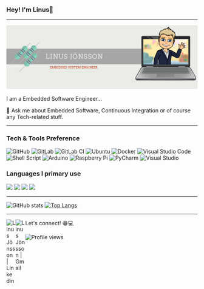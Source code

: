### Hey! I'm Linus👋

---
<p align="center">
  <img src="https://github.com/alflinusjonsson/alflinusjonsson/blob/main/linus_banner.png">
</p>

I am a Embedded Software Engineer...

💬 Ask me about Embedded Software, Continuous Integration or of course any Tech-related stuff.

---

### Tech & Tools Preference

<img alt="GitHub" src="https://img.shields.io/badge/github-%23121011.svg?&style=for-the-badge&logo=github&logoColor=white"/> <img alt="GitLab" src="https://img.shields.io/badge/gitlab-%23181717.svg?&style=for-the-badge&logo=gitlab&logoColor=white"/>
<img alt="GitLab CI" src="https://img.shields.io/badge/GitLabCI-%23181717.svg?&style=for-the-badge&logo=gitlab&logoColor=white"/>
<img alt="Ubuntu" src="https://img.shields.io/badge/Ubuntu-E95420?style=for-the-badge&logo=ubuntu&logoColor=white" />
<img alt="Docker" src="https://img.shields.io/badge/docker-%230db7ed.svg?&style=for-the-badge&logo=docker&logoColor=white"/>
<img alt="Visual Studio Code" src="https://img.shields.io/badge/VisualStudioCode-0078d7.svg?&style=for-the-badge&logo=visual-studio-code&logoColor=white"/>
<img alt="Shell Script" src="https://img.shields.io/badge/shell_script-%23121011.svg?&style=for-the-badge&logo=gnu-bash&logoColor=white"/>
<img alt="Arduino" src="https://img.shields.io/badge/-Arduino-00979D?style=for-the-badge&logo=Arduino&logoColor=white"/>
<img alt="Raspberry Pi" src="https://img.shields.io/badge/-RaspberryPi-C51A4A?style=for-the-badge&logo=Raspberry-Pi"/>
<img alt="PyCharm" src="https://img.shields.io/badge/PyCharm-000000.svg?&style=for-the-badge&logo=PyCharm&logoColor=white"/>
<img alt="Visual Studio" src="https://img.shields.io/badge/VisualStudio-5C2D91.svg?&style=for-the-badge&logo=visual-studio&logoColor=white"/>

### Languages I primary use
<img src="https://img.shields.io/badge/C-00599C?style=for-the-badge&logo=c&logoColor=white"> <img src="https://img.shields.io/badge/C%2B%2B-00599C?style=for-the-badge&logo=c%2B%2B&logoColor=white"> <img src="https://img.shields.io/badge/Java-ED8B00?style=for-the-badge&logo=java&logoColor=white">
<img src="https://img.shields.io/badge/Python-14354C?style=for-the-badge&logo=python&logoColor=white">

---

![GitHub stats](https://github-readme-stats.vercel.app/api?username=alflinusjonsson&show_icons=true&hide_border=true&include_all_commits=true&count_private=true&)
[![Top Langs](https://github-readme-stats.vercel.app/api/top-langs/?username=alflinusjonsson&layout=compact&hide=javascript,html)](https://github.com/alflinusjonsson/github-readme-stats)

---

Let's connect! 😁💻
  <a href="https://in.linkedin.com/in/alflinusjonsson">
    <img align="left" alt="Linus Jönsson | Linkedin" width="24px" src="https://github.com/TheDudeThatCode/TheDudeThatCode/blob/master/Assets/Linkedin.svg" />
  </a>
  <a href="mailto:alflinusjonsson@gmail.com">
    <img align="left" alt="Linus Jönsson | Gmail" width="26px" src="https://github.com/TheDudeThatCode/TheDudeThatCode/blob/master/Assets/Gmail.svg" />
  </a>

![Profile views](https://gpvc.arturio.dev/alflinusjonsson)
